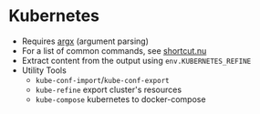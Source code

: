 # Kubernetes

- Requires [argx](https://github.com/fj0r/argx.nu) (argument parsing)
- For a list of common commands, see [shortcut.nu](shortcut.nu)
- Extract content from the output using `env.KUBERNETES_REFINE`
- Utility Tools
    - `kube-conf-import`/`kube-conf-export`
    - `kube-refine` export cluster's resources
    - `kube-compose` kubernetes to docker-compose
